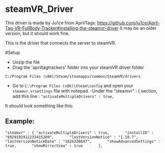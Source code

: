 # steamVR_Driver
This driver is made by Ju1ce from AprilTags: https://github.com/ju1ce/April-Tag-VR-FullBody-Tracker#installing-the-steamvr-driver
It may be an older version, but it should work fine.

This is the driver that connects the server to steamVR.

#Setup
- Unzip the file
- Drag the 'apriltagtrackers' folder into your steamVR driver folder

`C:/Program Files (x86)/Steam/steamapps/common/SteamVR/drivers`

- Go to `C:\Program Files (x86)\Steam\config` and open your `steamvr.vrsettings` file with notepad.
-Under the "steamvr" : { section, add this line :
`"activateMultipleDrivers" : true,`

It should look something like this: 

## Example:
`
"steamvr" : {
      "activateMultipleDrivers" : true,      
      "installID" : "6929191912233415209",      
      "lastVersionNotice" : "1.18.7",      
      "lastVersionNoticeDate" : "1626220647",      
      "showAdvancedSettings" : true,      
      "showMirrorView" : true      
},
`
